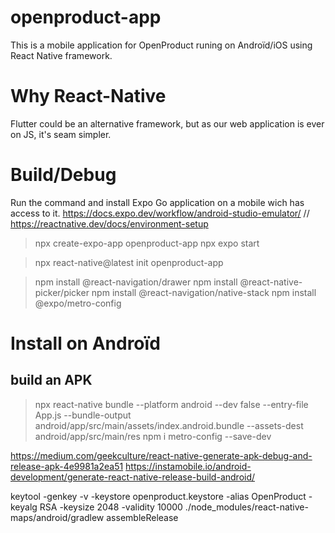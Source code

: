 # openproduct-app
This is a mobile application for OpenProduct runing on Androïd/iOS using React Native framework.

# Why React-Native
Flutter could be an alternative framework, but as our web application is ever on JS, it's seam simpler.

# Build/Debug
Run the command and install Expo Go application on a mobile wich has access to it.
https://docs.expo.dev/workflow/android-studio-emulator/
// https://reactnative.dev/docs/environment-setup

> npx create-expo-app openproduct-app
> npx expo start

> npx react-native@latest init openproduct-app

> npm install @react-navigation/drawer
> npm install @react-native-picker/picker
> npm install @react-navigation/native-stack
> npm install @expo/metro-config

# Install on Androïd

## build an APK

> npx react-native bundle --platform android --dev false --entry-file App.js --bundle-output android/app/src/main/assets/index.android.bundle --assets-dest android/app/src/main/res
> npm i metro-config --save-dev

https://medium.com/geekculture/react-native-generate-apk-debug-and-release-apk-4e9981a2ea51
https://instamobile.io/android-development/generate-react-native-release-build-android/

keytool -genkey -v -keystore openproduct.keystore -alias OpenProduct -keyalg RSA -keysize 2048 -validity 10000
./node_modules/react-native-maps/android/gradlew assembleRelease

> 



